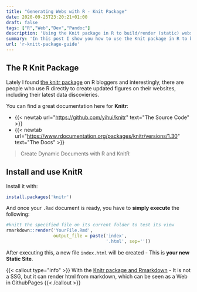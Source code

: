```yaml
---
title: "Generating Webs with R - Knit Package"
date: 2020-09-25T23:20:21+01:00
draft: false
tags: ["R","Web","Dev","Pandoc"]
description: 'Using the Knit package in R to build/render (static) websites.'
summary: 'In this post I show you how to use the Knit package in R to build a simple website.'
url: 'r-knitt-package-guide'
---
```


## The R Knit Package

Lately I found [the knitr package](https://cran.r-project.org/web/packages/knitr/index.html/ "GH {rel='nofollow'}") on R bloggers and interestingly, there are people who use R directly to create updated figures on their websites, including their latest data discovieries.

You can find a great documentation here for **Knitr**:

* {{< newtab url="https://github.com/yihui/knitr" text="The Source Code" >}}
* {{< newtab url="https://www.rdocumentation.org/packages/knitr/versions/1.30" text="The Docs" >}}

> Create Dynamic Documents with R and KnitR

## Install and use KnitR

Install it with:

```r
install.packages('knitr')
```

And once your `.Rmd` document is ready, you have to **simply execute** the following:

```r
#knitt the specified file on its current folder to test its view
rmarkdown::render('YourFile.Rmd',
                  output_file = paste('index', 
                                      '.html', sep=''))
```

After executing this, a new file `index.html` will be created - This is **your new Static Site**.

{{< callout type="info" >}}
With the [Knitr package and Rmarkdown](https://www.rdocumentation.org/packages/knitr/versions/1.45) - It is not a SSG, but it can render html from markdown, which can be seen as a Web in GithubPages
{{< /callout >}}